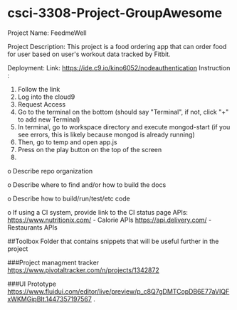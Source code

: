 # csci-3308-Project-GroupAwesome

Project Name: FeedmeWell

Project Description: 
This project is a food ordering app that can order food for user based on user's workout data tracked by Fitbit.

Deployment:
Link: https://ide.c9.io/kino6052/nodeauthentication
Instruction : 
1. Follow the link
2. Log into the cloud9
3. Request Access
4. Go to the terminal on the bottom (should say "Terminal", if not, click "+" to add new Terminal)
5. In terminal, go to workspace directory and execute mongod-start (if you see errors, this is likely because mongod is already running)
6. Then, go to temp and open app.js
7. Press on the play button on the top of the screen
8. 


o Describe	repo	organization

o Describe	where	to	find	and/or	how	to	build	the	docs

o Describe	how	to	build/run/test/etc	code

o If	using	a	CI	system,	provide	link	to	the	CI	status	page
APIs:
	https://www.nutritionix.com/ - Calorie APIs
	https://api.delivery.com/ - Restaurants APIs

##Toolbox
Folder that contains snippets that will be useful further in the project

###Project managment tracker
https://www.pivotaltracker.com/n/projects/1342872

###UI Prototype
https://www.fluidui.com/editor/live/preview/p_c8Q7gDMTCopDB6E77aVIQFxWKMGipBlt.1447357197567
.
